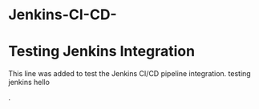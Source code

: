 # Jenkins-CI-CD-
# Testing Jenkins Integration
This line was added to test the Jenkins CI/CD pipeline integration.
testing jenkins 
hello

.
